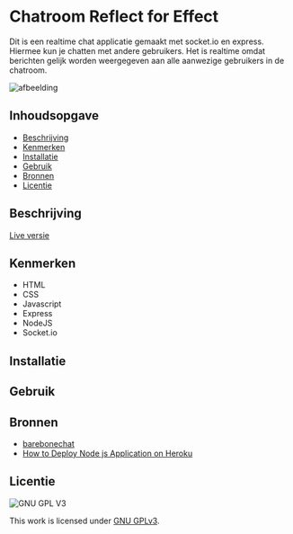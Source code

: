 
# Chatroom Reflect for Effect
Dit is een realtime chat applicatie gemaakt met socket.io en express. Hiermee kun je chatten met andere gebruikers. Het is realtime omdat berichten gelijk worden weergegeven aan alle aanwezige gebruikers in de chatroom.

![afbeelding](https://user-images.githubusercontent.com/26089533/170888133-d3289aaf-eade-4750-8ffb-0d15c0bdb1b7.png)


## Inhoudsopgave

  * [Beschrijving](#beschrijving)
  * [Kenmerken](#kenmerken)
  * [Installatie](#installatie)
  * [Gebruik](#gebruik)
  * [Bronnen](#bronnen)
  * [Licentie](#licentie)

## Beschrijving

[Live versie](reflect-chatroom.herokuapp.com/)

## Kenmerken

- HTML
- CSS
- Javascript
- Express
- NodeJS
- Socket.io


## Installatie

## Gebruik

## Bronnen
- [barebonechat](https://github.com/ju5tu5/barebonechat)
- [How to Deploy Node js Application on Heroku](https://www.youtube.com/watch?v=maNWl202vy4&t=211s)

## Licentie

![GNU GPL V3](https://www.gnu.org/graphics/gplv3-127x51.png)

This work is licensed under [GNU GPLv3](./LICENSE).

